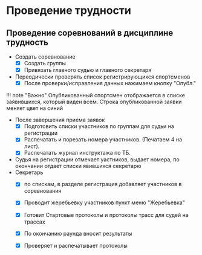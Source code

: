# Проведение трудности

## Проведение соревнований в дисциплине трудность

* Создать соревнование
    * [x] Создать группы
    * [x] Привязать главного судью и главного секретаря
* Переодически проверять список регистрирующихся спортсменов
    * [x] После проверки/исправления данных нажимаем кнопку "Опубл."

!!! note "Важно"
    Опубликованный спортсмен отображается в списке заявившихся, который виден всем.
    Строка опубликованной заявки меняет цвет на синий

* После завершения приема заявок
    * [x] Подготовить списки участников по группам для судьи на регистрации
    * [x] Распечатать и порезать номера участников. (Печатаем 4 на лист).
    * [x] Распечатать журнал инструктажа по ТБ.

* Судья на регистрации отмечает уастников, выдает номера, по окончании
отдает списки явившихся секретарю
* Секретарь
    * [x] по спискам, в разделе регистрация добавляет участников в соревнования
    * [x] Проводит жеребьевку участников пункт меню "Жеребьевка"
    * [x] Готовит Стартовые протоколы и протоколы трасс для судей на трассах
    * [x] По окончанию раунда вносит результаты
    * [x] Проверяет и распечатывает протоколы

